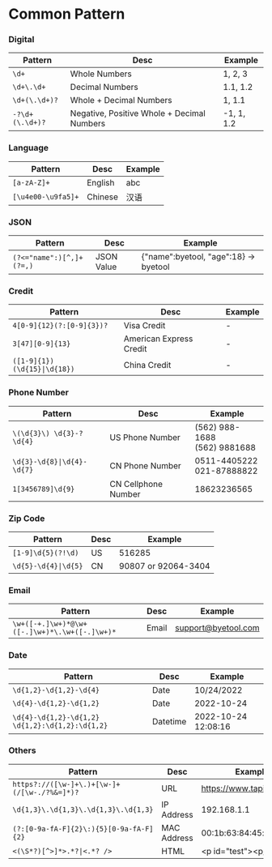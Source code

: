 # Common Pattern

### Digital

| Pattern         | Desc                                       | Example    |
| --------------- | ------------------------------------------ | ---------- |
| `\d+`           | Whole Numbers                              | 1, 2, 3    |
| `\d+\.\d+`      | Decimal Numbers                            | 1.1, 1.2   |
| `\d+(\.\d+)?`   | Whole + Decimal Numbers                    | 1, 1.1     |
| `-?\d+(\.\d+)?` | Negative, Positive Whole + Decimal Numbers | -1, 1, 1.2 |

### Language

| Pattern            | Desc    | Example |
| ------------------ | ------- | ------- |
| `[a-zA-Z]+`        | English | abc     |
| `[\u4e00-\u9fa5]+` | Chinese | 汉语    |

### JSON

| Pattern                  | Desc       | Example                                 |
| ------------------------ | ---------- | --------------------------------------- |
| `(?<="name":)[^,]+(?=,)` | JSON Value | \{"name":byetool, "age":18\} -> byetool |

### Credit

| Pattern                      | Desc                    | Example |
| ---------------------------- | ----------------------- | ------- |
| `4[0-9]{12}(?:[0-9]{3})?`    | Visa Credit             | -       |
| `3[47][0-9]{13}`             | American Express Credit | -       |
| `([1-9]{1})(\d{15}\|\d{18})` | China Credit            | -       |

### Phone Number

| Pattern                    | Desc                | Example                           |
| -------------------------- | ------------------- | --------------------------------- |
| `\(\d{3}\) \d{3}-?\d{4}`   | US Phone Number     | (562) 988-1688<br />(562) 9881688 |
| `\d{3}-\d{8}\|\d{4}-\d{7}` | CN Phone Number     | 0511-4405222<br />021-87888822    |
| `1[3456789]\d{9}`          | CN Cellphone Number | 18623236565                       |

### Zip Code

| Pattern              | Desc | Example             |
| -------------------- | ---- | ------------------- |
| `[1-9]\d{5}(?!\d)`   | US   | 516285              |
| `\d{5}-\d{4}\|\d{5}` | CN   | 90807 or 92064-3404 |

### Email

| Pattern                                       | Desc  | Example             |
| --------------------------------------------- | ----- | ------------------- |
| `\w+([-+.]\w+)*@\w+([-.]\w+)*\.\w+([-.]\w+)*` | Email | support@byetool.com |

### Date

| Pattern                                         | Desc     | Example             |
| ----------------------------------------------- | -------- | ------------------- |
| `\d{1,2}-\d{1,2}-\d{4}`                         | Date     | 10/24/2022          |
| `\d{4}-\d{1,2}-\d{1,2}`                         | Date     | 2022-10-24          |
| `\d{4}-\d{1,2}-\d{1,2} \d{1,2}:\d{1,2}:\d{1,2}` | Datetime | 2022-10-24 12:08:16 |

### Others

| Pattern                                      | Desc        | Example                   |
| -------------------------------------------- | ----------- | ------------------------- |
| `https?://([\w-]+\.)+[\w-]+(/[\w-./?%&=]*)?` | URL         | https://www.tapicker.com/ |
| `\d{1,3}\.\d{1,3}\.\d{1,3}\.\d{1,3}`         | IP Address  | 192.168.1.1               |
| `(?:[0-9a-fA-F]{2}\:){5}[0-9a-fA-F]{2}`      | MAC Address | 00:1b:63:84:45:e6         |
| `<(\S*?)[^>]*>.*?\|<.*? />`                  | HTML        | \<p id="test"\>\<p\/\>    |
